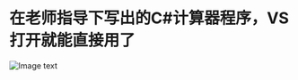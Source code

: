 # 在老师指导下写出的C#计算器程序，VS打开就能直接用了
![Image text](https://raw.github.com/zhongjidalao/jisuanqi/master/image.png)
